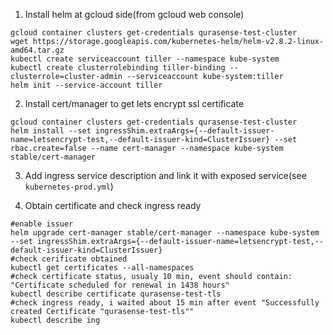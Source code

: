 1. Install helm at gcloud side(from gcloud web console)

```
gcloud container clusters get-credentials qurasense-test-cluster
wget https://storage.googleapis.com/kubernetes-helm/helm-v2.8.2-linux-amd64.tar.gz
kubectl create serviceaccount tiller --namespace kube-system
kubectl create clusterrolebinding tiller-binding --clusterrole=cluster-admin --serviceaccount kube-system:tiller
helm init --service-account tiller
```

2. Install cert/manager to get lets encrypt ssl certificate

```
gcloud container clusters get-credentials qurasense-test-cluster
helm install --set ingressShim.extraArgs={--default-issuer-name=letsencrypt-test,--default-issuer-kind=ClusterIssuer} --set rbac.create=false --name cert-manager --namespace kube-system stable/cert-manager
```

3. Add ingress service description and link it with exposed service(see `kubernetes-prod.yml`)

4. Obtain certificate and check ingress ready
```
#enable issuer
helm upgrade cert-manager stable/cert-manager --namespace kube-system --set ingressShim.extraArgs={--default-issuer-name=letsencrypt-test,--default-issuer-kind=ClusterIssuer}
#check cerificate obtained
kubectl get certificates --all-namespaces
#check certificate status, usualy 10 min, event should contain: "Certificate scheduled for renewal in 1438 hours"
kubectl describe certificate qurasense-test-tls
#check ingress ready, i waited about 15 min after event "Successfully created Certificate "qurasense-test-tls""
kubectl describe ing
```